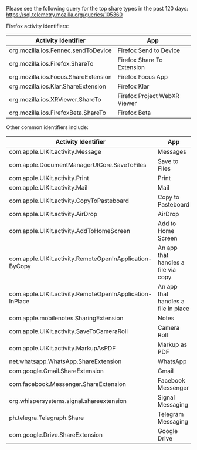 Please see the following query for the top share types in the past 120 days: https://sql.telemetry.mozilla.org/queries/105360

Firefox activity identifiers:

| Activity Identifier                  | App                          |
| ------------------------------------ | ---------------------------- |
| org.mozilla.ios.Fennec.sendToDevice  | Firefox Send to Device       |
| org.mozilla.ios.Firefox.ShareTo      | Firefox Share To Extension   |
| org.mozilla.ios.Focus.ShareExtension | Firefox Focus App            |
| org.mozilla.ios.Klar.ShareExtension  | Firefox Klar                 |
| org.mozilla.ios.XRViewer.ShareTo     | Firefox Project WebXR Viewer |
| org.mozilla.ios.FirefoxBeta.ShareTo  | Firefox Beta                 |

Other common identifiers include:

| Activity Identifier                                      | App                                 |
| -------------------------------------------------------- | ----------------------------------- |
| com.apple.UIKit.activity.Message                         | Messages                            |
| com.apple.DocumentManagerUICore.SaveToFiles              | Save to Files                       |
| com.apple.UIKit.activity.Print                           | Print                               |
| com.apple.UIKit.activity.Mail                            | Mail                                |
| com.apple.UIKit.activity.CopyToPasteboard                | Copy to Pasteboard                  |
| com.apple.UIKit.activity.AirDrop                         | AirDrop                             |
| com.apple.UIKit.activity.AddToHomeScreen                 | Add to Home Screen                  |
| com.apple.UIKit.activity.RemoteOpenInApplication-ByCopy  | An app that handles a file via copy |
| com.apple.UIKit.activity.RemoteOpenInApplication-InPlace | An app that handles a file in place |
| com.apple.mobilenotes.SharingExtension                   | Notes                               |
| com.apple.UIKit.activity.SaveToCameraRoll                | Camera Roll                         |
| com.apple.UIKit.activity.MarkupAsPDF                     | Markup as PDF                       |
| net.whatsapp.WhatsApp.ShareExtension                     | WhatsApp                            |
| com.google.Gmail.ShareExtension                          | Gmail                               |
| com.facebook.Messenger.ShareExtension                    | Facebook Messenger                  |
| org.whispersystems.signal.shareextension                 | Signal Messaging                    |
| ph.telegra.Telegraph.Share                               | Telegram Messaging                  |
| com.google.Drive.ShareExtension                          | Google Drive                        |
